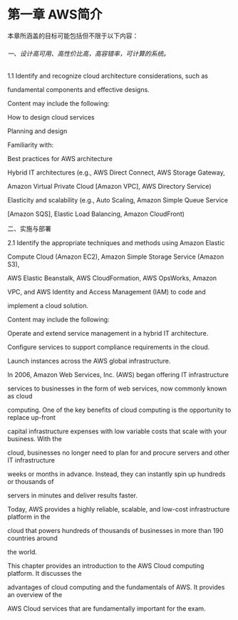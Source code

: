 # 第一章 AWS简介

本章所涵盖的目标可能包括但不限于以下内容：

###### 一、设计高可用、高性价比高，高容错率，可计算的系统。

1.1 Identify and recognize cloud architecture considerations, such as

fundamental components and effective designs.

Content may include the following:

How to design cloud services

Planning and design

Familiarity with:

Best practices for AWS architecture

Hybrid IT architectures \(e.g., AWS Direct Connect, AWS Storage Gateway,

Amazon Virtual Private Cloud \[Amazon VPC\], AWS Directory Service\)

Elasticity and scalability \(e.g., Auto Scaling, Amazon Simple Queue Service

\[Amazon SQS\], Elastic Load Balancing, Amazon CloudFront\)

二、实施与部署

2.1 Identify the appropriate techniques and methods using Amazon Elastic

Compute Cloud \(Amazon EC2\), Amazon Simple Storage Service \(Amazon S3\),

AWS Elastic Beanstalk, AWS CloudFormation, AWS OpsWorks, Amazon

VPC, and AWS Identity and Access Management \(IAM\) to code and

implement a cloud solution.

Content may include the following:

Operate and extend service management in a hybrid IT architecture.

Configure services to support compliance requirements in the cloud.

Launch instances across the AWS global infrastructure.

In 2006, Amazon Web Services, Inc. \(AWS\) began offering IT infrastructure

services to businesses in the form of web services, now commonly known as cloud

computing. One of the key benefits of cloud computing is the opportunity to replace up-front

capital infrastructure expenses with low variable costs that scale with your business. With the

cloud, businesses no longer need to plan for and procure servers and other IT infrastructure

weeks or months in advance. Instead, they can instantly spin up hundreds or thousands of

servers in minutes and deliver results faster.

Today, AWS provides a highly reliable, scalable, and low-cost infrastructure platform in the

cloud that powers hundreds of thousands of businesses in more than 190 countries around

the world.

This chapter provides an introduction to the AWS Cloud computing platform. It discusses the

advantages of cloud computing and the fundamentals of AWS. It provides an overview of the

AWS Cloud services that are fundamentally important for the exam.




